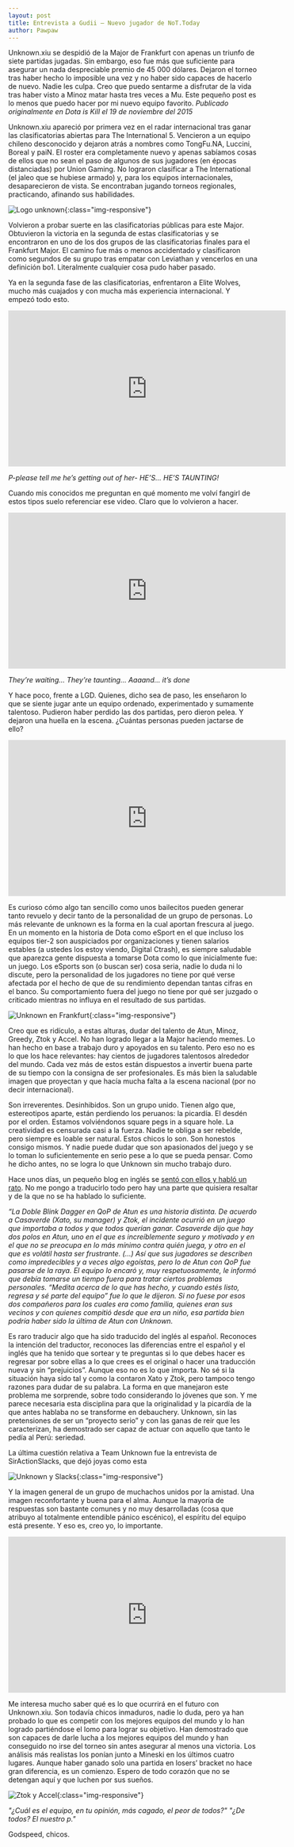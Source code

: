 ```yaml
---
layout: post
title: Entrevista a Gudii — Nuevo jugador de NoT.Today
author: Pawpaw
---
```


Unknown.xiu se despidió de la Major de Frankfurt con apenas un triunfo de siete partidas jugadas. Sin embargo, eso fue más que suficiente para asegurar un nada despreciable premio de 45 000 dólares. Dejaron el torneo tras haber hecho lo imposible una vez y no haber sido capaces de hacerlo de nuevo. Nadie les culpa. Creo que puedo sentarme a disfrutar de la vida tras haber visto a Minoz matar hasta tres veces a Mu. Este pequeño post es lo menos que puedo hacer por mi nuevo equipo favorito. *Publicado originalmente en Dota is Kill el 19 de noviembre del 2015*

Unknown.xiu apareció por primera vez en el radar internacional tras ganar las clasificatorias abiertas para The International 5. Vencieron a un equipo chileno desconocido y dejaron atrás a nombres como TongFu.NA, Luccini, Boreal y paiN. El roster era completamente nuevo y apenas sabíamos cosas de ellos que no sean el paso de algunos de sus jugadores (en épocas distanciadas) por Union Gaming. No lograron clasificar a The International (el jaleo que se hubiese armado) y, para los equipos internacionales, desaparecieron de vista. Se encontraban jugando torneos regionales, practicando, afinando sus habilidades.

![Logo unknown](/images/posts/unklogo.jpg){:class="img-responsive"}

Volvieron a probar suerte en las clasificatorias públicas para este Major. Obtuvieron la victoria en la segunda de estas clasificatorias y se encontraron en uno de los dos grupos de las clasificatorias finales para el Frankfurt Major. El camino fue más o menos accidentado y clasificaron como segundos de su grupo tras empatar con Leviathan y vencerlos en una definición bo1. Literalmente cualquier cosa pudo haber pasado.

Ya en la segunda fase de las clasificatorias, enfrentaron a Elite Wolves, mucho más cuajados y con mucha más experiencia internacional. Y empezó todo esto.

<iframe width="560" height="315" src="https://www.youtube.com/embed/2dBHdQVbC0U" frameborder="0" allow="accelerometer; autoplay; encrypted-media; gyroscope; picture-in-picture" allowfullscreen></iframe>

_P-please tell me he’s getting out of her- HE’S… HE’S TAUNTING!_

Cuando mis conocidos me preguntan en qué momento me volví fangirl de estos tipos suelo referenciar ese video. Claro que lo volvieron a hacer.

<iframe width="560" height="315" src="https://www.youtube.com/embed/WN9zFARmlRA" frameborder="0" allow="accelerometer; autoplay; encrypted-media; gyroscope; picture-in-picture" allowfullscreen></iframe>

_They’re waiting… They’re taunting… Aaaand… it’s done_

Y hace poco, frente a LGD. Quienes, dicho sea de paso, les enseñaron lo que se siente jugar ante un equipo ordenado, experimentado y sumamente talentoso. Pudieron haber perdido las dos partidas, pero dieron pelea. Y dejaron una huella en la escena. ¿Cuántas personas pueden jactarse de ello?

<iframe width="560" height="315" src="https://www.youtube.com/embed/aOZmJ_4k1JY" frameborder="0" allow="accelerometer; autoplay; encrypted-media; gyroscope; picture-in-picture" allowfullscreen></iframe>

Es curioso cómo algo tan sencillo como unos bailecitos pueden generar tanto revuelo y decir tanto de la personalidad de un grupo de personas. Lo más relevante de unknown es la forma en la cual aportan frescura al juego. En un momento en la historia de Dota como eSport en el que incluso los equipos tier-2 son auspiciados por organizaciones y tienen salarios estables (a ustedes los estoy viendo, Digital Ctrash), es siempre saludable que aparezca gente dispuesta a tomarse Dota como lo que inicialmente fue: un juego. Los eSports son (o buscan ser) cosa seria, nadie lo duda ni lo discute, pero la personalidad de los jugadores no tiene por qué verse afectada por el hecho de que de su rendimiento dependan tantas cifras en el banco. Su comportamiento fuera del juego no tiene por qué ser juzgado o criticado mientras no influya en el resultado de sus partidas.

![Unknown en Frankfurt](/images/posts/unkfrank.jpg){:class="img-responsive"}

Creo que es ridículo, a estas alturas, dudar del talento de Atun, Minoz, Greedy, Ztok y Accel. No han logrado llegar a la Major haciendo memes. Lo han hecho en base a trabajo duro y apoyados en su talento. Pero eso no es lo que los hace relevantes: hay cientos de jugadores talentosos alrededor del mundo. Cada vez más de estos están dispuestos a invertir buena parte de su tiempo con la consigna de ser profesionales. Es más bien la saludable imagen que proyectan y que hacía mucha falta a la escena nacional (por no decir internacional).

Son irreverentes. Desinhibidos. Son un grupo unido. Tienen algo que, estereotipos aparte, están perdiendo los peruanos: la picardía. El desdén por el orden. Estamos volviéndonos square pegs in a square hole. La creatividad es censurada casi a la fuerza. Nadie te obliga a ser rebelde, pero siempre es loable ser natural. Estos chicos lo son. Son honestos consigo mismos. Y nadie puede dudar que son apasionados del juego y se lo toman lo suficientemente en serio pese a lo que se pueda pensar. Como he dicho antes, no se logra lo que Unknown sin mucho trabajo duro.

Hace unos días, un pequeño blog en inglés se [sentó con ellos y habló un rato](http://www.26andstupid.com/2015/11/15/knowing-the-unknown-part-1-south-americas-first-dota-major-representative/). No me pongo a traducirlo todo pero hay una parte que quisiera resaltar y de la que no se ha hablado lo suficiente.

_“La Doble Blink Dagger en QoP de Atun es una historia distinta. De acuerdo a Casaverde (Xato, su manager) y Ztok, el incidente ocurrió en un juego que importaba a todos y que todos querían ganar. Casaverde dijo que hay dos polos en Atun, uno en el que es increíblemente seguro y motivado y en el que no se preocupa en lo más mínimo contra quién juega, y otro en el que es volátil hasta ser frustrante. (…) Así que sus jugadores se describen como impredecibles y a veces algo egoístas, pero lo de Atun con QoP fue pasarse de la raya. El equipo lo encaró y, muy respetuosamente, le informó que debía tomarse un tiempo fuera para tratar ciertos problemas personales. “Medita acerca de lo que has hecho, y cuando estés listo, regresa y sé parte del equipo” fue lo que le dijeron. Si no fuese por esos dos compañeros para los cuales era como familia, quienes eran sus vecinos y con quienes compitió desde que era un niño, esa partida bien podría haber sido la última de Atun con Unknown._

Es raro traducir algo que ha sido traducido del inglés al español. Reconoces la intención del traductor, reconoces las diferencias entre el español y el inglés que ha tenido que sortear y te preguntas si lo que debes hacer es regresar por sobre ellas a lo que crees es el original o hacer una traducción nueva y sin “prejuicios”. Aunque eso no es lo que importa. No sé si la situación haya sido tal y como la contaron Xato y Ztok, pero tampoco tengo razones para dudar de su palabra. La forma en que manejaron este problema me sorprende, sobre todo considerando lo jóvenes que son. Y me parece necesaria esta disciplina para que la originalidad y la picardía de la que antes hablaba no se transforme en debauchery. Unknown, sin las pretensiones de ser un “proyecto serio” y con las ganas de reír que les caracterizan, ha demostrado ser capaz de actuar con aquello que tanto le pedía al Perú: seriedad.

La última cuestión relativa a Team Unknown fue la entrevista de SirActionSlacks, que dejó joyas como esta

![Unknown y Slacks](/images/posts/unkslacks.jpg){:class="img-responsive"}

Y la imagen general de un grupo de muchachos unidos por la amistad. Una imagen reconfortante y buena para el alma. Aunque la mayoría de respuestas son bastante comunes y no muy desarrolladas (cosa que atribuyo al totalmente entendible pánico escénico), el espíritu del equipo está presente. Y eso es, creo yo, lo importante.

<iframe width="560" height="315" src="https://www.youtube.com/embed/Wocwy3wte5w" frameborder="0" allow="accelerometer; autoplay; encrypted-media; gyroscope; picture-in-picture" allowfullscreen></iframe>

Me interesa mucho saber qué es lo que ocurrirá en el futuro con Unknown.xiu. Son todavía chicos inmaduros, nadie lo duda, pero ya han probado lo que es competir con los mejores equipos del mundo y lo han logrado partiéndose el lomo para lograr su objetivo. Han demostrado que son capaces de darle lucha a los mejores equipos del mundo y han conseguido no irse del torneo sin antes asegurar al menos una victoria. Los análisis más realistas los ponían junto a Mineski en los últimos cuatro lugares. Aunque haber ganado solo una partida en losers’ bracket no hace gran diferencia, es un comienzo. Espero de todo corazón que no se detengan aquí y que luchen por sus sueños.

![Ztok y Accel](/images/posts/ztok.jpg){:class="img-responsive"}

_"¿Cuál es el equipo, en tu opinión, más cagado, el peor de todos?"_
_"¿De todos? El nuestro p."_

Godspeed, chicos.